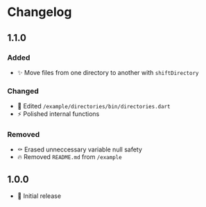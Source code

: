# Changelog

## 1.1.0

### Added

- ✨ Move files from one directory to another with `shiftDirectory`

### Changed

- 🎨 Edited `/example/directories/bin/directories.dart`
- ⚡️ Polished internal functions

### Removed

- ⚰️ Erased unneccessary variable null safety
- 🔥 Removed `README.md` from `/example`

## 1.0.0

- 🥳 Initial release
